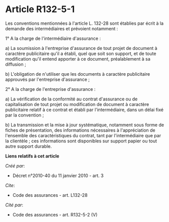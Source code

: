 # Article R132-5-1

Les conventions mentionnées à l'article L. 132-28 sont établies par écrit à la demande des intermédiaires et prévoient
notamment : 

1° A la charge de l'intermédiaire d'assurance : 

a) La soumission à l'entreprise d'assurance de tout projet de document à caractère publicitaire qu'il a établi, quel que soit
son support, et de toute modification qu'il entend apporter à ce document, préalablement à sa diffusion ; 

b) L'obligation de n'utiliser que les documents à caractère publicitaire approuvés par l'entreprise d'assurance ; 

2° A la charge de l'entreprise d'assurance : 

a) La vérification de la conformité au contrat d'assurance ou de capitalisation de tout projet ou modification de document à
caractère publicitaire relatif à ce contrat et établi par l'intermédiaire, dans un délai fixé par la convention ; 

b) La transmission et la mise à jour systématique, notamment sous forme de fiches de présentation, des informations
nécessaires à l'appréciation de l'ensemble des caractéristiques du contrat, tant par l'intermédiaire que par la clientèle ;
ces informations sont disponibles sur support papier ou tout autre support durable.

**Liens relatifs à cet article**

_Créé par_:

  - Décret n°2010-40 du 11 janvier 2010 - art. 3

_Cite_:

  - Code des assurances - art. L132-28

_Cité par_:

  - Code des assurances - art. R132-5-2 (V)

